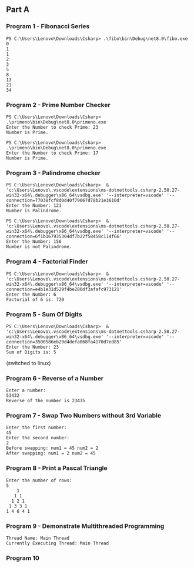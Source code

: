 ## Part A
### Program 1 - Fibonacci Series
```
PS C:\Users\Lenovo\Downloads\Csharp> .\fibo\bin\Debug\net8.0\fibo.exe
0
1
1
2
3
5
8
13
21
34
```

### Program 2 - Prime Number Checker
```
PS C:\Users\Lenovo\Downloads\Csharp> .\primeno\bin\Debug\net8.0\primeno.exe      
Enter the Number to check Prime: 23
Number is Prime.
```

```
PS C:\Users\Lenovo\Downloads\Csharp> .\primeno\bin\Debug\net8.0\primeno.exe
Enter the Number to check Prime: 17
Number is Prime.
```

### Program 3 - Palindrome checker
```
PS C:\Users\Lenovo\Downloads\Csharp>  & 'c:\Users\Lenovo\.vscode\extensions\ms-dotnettools.csharp-2.50.27-win32-x64\.debugger\x86_64\vsdbg.exe' '--interpreter=vscode' '--connection=77038fcf8d0d40f79067d78b21e3610d' 
Enter the Number: 121
Number is Palindrome.
```

```
PS C:\Users\Lenovo\Downloads\Csharp>  & 'c:\Users\Lenovo\.vscode\extensions\ms-dotnettools.csharp-2.50.27-win32-x64\.debugger\x86_64\vsdbg.exe' '--interpreter=vscode' '--connection=6f1b167935304df7b22f58458c114f66' 
Enter the Number: 156
Number is not Palindrome.
```

### Program 4 - Factorial Finder
```
PS C:\Users\Lenovo\Downloads\Csharp>  & 'c:\Users\Lenovo\.vscode\extensions\ms-dotnettools.csharp-2.50.27-win32-x64\.debugger\x86_64\vsdbg.exe' '--interpreter=vscode' '--connection=e4b1e31d529f4be280df3afafc973121' 
Enter the Number: 6
Factorial of 6 is: 720
```

### Program 5 - Sum Of Digits
```
PS C:\Users\Lenovo\Downloads\Csharp>  & 'c:\Users\Lenovo\.vscode\extensions\ms-dotnettools.csharp-2.50.27-win32-x64\.debugger\x86_64\vsdbg.exe' '--interpreter=vscode' '--connection=3500586eb29d4defa068fa4170d7ed85' 
Enter the Number: 23
Sum of Digits is: 5
```

(switched to linux)

### Program 6 - Reverse of a Number
```
Enter a number: 
53432
Reverse of the number is 23435
```

### Program 7 - Swap Two Numbers without 3rd Variable
```
Enter the first number: 
45
Enter the second number: 
2
Before swapping: num1 = 45 num2 = 2
After swapping: num1 = 2 num2 = 45
```
### Program 8 - Print a Pascal Triangle
```
Enter the number of rows: 
5
    1 
   1 1 
  1 2 1 
 1 3 3 1 
1 4 6 4 1 
```

### Program 9 - Demonstrate Multithreaded Programming
```
Thread Name: Main Thread
Currently Executing Thread: Main Thread
```

### Program 10